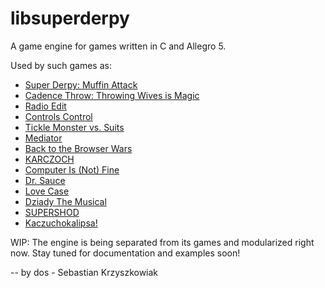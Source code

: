 # libsuperderpy
A game engine for games written in C and Allegro 5.

Used by such games as:
- [Super Derpy: Muffin Attack](https://github.com/dos1/SuperDerpy)
- [Cadence Throw: Throwing Wives is Magic](https://github.com/dos1/CadenceThrow)
- [Radio Edit](https://github.com/dos1/RadioEdit)
- [Controls Control](https://github.com/dos1/moreisbetter/tree/master/controlscontrol)
- [Tickle Monster vs. Suits](https://github.com/dos1/TickleMonster)
- [Mediator](https://github.com/dos1/mediator)
- [Back to the Browser Wars](https://github.com/dos1/bttbw)
- [KARCZOCH](https://github.com/dos1/karczoch)
- [Computer Is (Not) Fine](https://github.com/dos1/cinf)
- [Dr. Sauce](https://github.com/dos1/DrSauce)
- [Love Case](https://github.com/dos1/lovecase)
- [Dziady The Musical](https://github.com/dos1/DziadyTheMusical)
- [SUPERSHOD](https://github.com/dos1/supershod)
- [Kaczuchokalipsa!](https://github.com/dos1/kaczuchokalipsa)

WIP: The engine is being separated from its games and modularized right now. Stay tuned for documentation and examples soon!

--
by dos - Sebastian Krzyszkowiak
